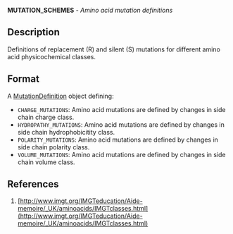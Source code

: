 **MUTATION_SCHEMES** - *Amino acid mutation definitions*

Description
--------------------

Definitions of replacement (R) and silent (S) mutations for different amino acid
physicochemical classes.






Format
-------------------
A [MutationDefinition](MutationDefinition-class.md) object defining:

+ `CHARGE_MUTATIONS`:      Amino acid mutations are defined by changes
in side chain charge class.
+ `HYDROPATHY_MUTATIONS`:  Amino acid mutations are defined by changes
in side chain hydrophobicitity class.
+ `POLARITY_MUTATIONS`:    Amino acid mutations are defined by changes
in side chain polarity class.
+ `VOLUME_MUTATIONS`:      Amino acid mutations are defined by changes
in side chain volume class.


References
-------------------


1. [http://www.imgt.org/IMGTeducation/Aide-memoire/_UK/aminoacids/IMGTclasses.html](http://www.imgt.org/IMGTeducation/Aide-memoire/_UK/aminoacids/IMGTclasses.html) 










